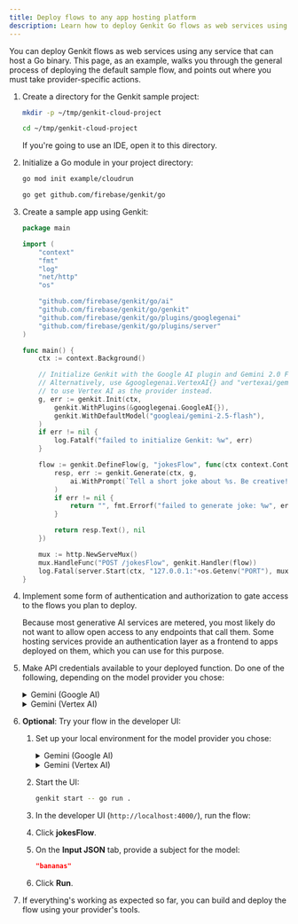 ```yaml
---
title: Deploy flows to any app hosting platform
description: Learn how to deploy Genkit Go flows as web services using any service that can host a Go binary.
---
```


You can deploy Genkit flows as web services using any service that can host a Go
binary. This page, as an example, walks you through the general process of
deploying the default sample flow, and points out where you must take
provider-specific actions.

1.  Create a directory for the Genkit sample project:

    ```bash
    mkdir -p ~/tmp/genkit-cloud-project

    cd ~/tmp/genkit-cloud-project
    ```

    If you're going to use an IDE, open it to this directory.

2.  Initialize a Go module in your project directory:

    ```bash
    go mod init example/cloudrun

    go get github.com/firebase/genkit/go
    ```

3.  Create a sample app using Genkit:

    ```go
    package main

    import (
        "context"
        "fmt"
        "log"
        "net/http"
        "os"

        "github.com/firebase/genkit/go/ai"
        "github.com/firebase/genkit/go/genkit"
        "github.com/firebase/genkit/go/plugins/googlegenai"
        "github.com/firebase/genkit/go/plugins/server"
    )

    func main() {
        ctx := context.Background()

        // Initialize Genkit with the Google AI plugin and Gemini 2.0 Flash.
        // Alternatively, use &googlegenai.VertexAI{} and "vertexai/gemini-2.5-flash"
        // to use Vertex AI as the provider instead.
        g, err := genkit.Init(ctx,
            genkit.WithPlugins(&googlegenai.GoogleAI{}),
            genkit.WithDefaultModel("googleai/gemini-2.5-flash"),
        )
        if err != nil {
            log.Fatalf("failed to initialize Genkit: %w", err)
        }

        flow := genkit.DefineFlow(g, "jokesFlow", func(ctx context.Context, topic string) (string, error) {
            resp, err := genkit.Generate(ctx, g,
                ai.WithPrompt(`Tell a short joke about %s. Be creative!`, topic),
            )
            if err != nil {
                return "", fmt.Errorf("failed to generate joke: %w", err)
            }

            return resp.Text(), nil
        })

        mux := http.NewServeMux()
        mux.HandleFunc("POST /jokesFlow", genkit.Handler(flow))
        log.Fatal(server.Start(ctx, "127.0.0.1:"+os.Getenv("PORT"), mux))
    }
    ```

4.  Implement some form of authentication and authorization to gate access to
    the flows you plan to deploy.

    Because most generative AI services are metered, you most likely do not want
    to allow open access to any endpoints that call them. Some hosting services
    provide an authentication layer as a frontend to apps deployed on them,
    which you can use for this purpose.

5.  Make API credentials available to your deployed function. Do one of the
    following, depending on the model provider you chose:

    <details>
    <summary>Gemini (Google AI)</summary>

    1.  Make sure Google AI is [available in your
        region](https://ai.google.dev/available_regions).

    2.  [Generate an API key](https://aistudio.google.com/app/apikey) for the
        Gemini API using Google AI Studio.

    3.  Make the API key available in the deployed environment.

    Most app hosts provide some system for securely handling secrets such as
    API keys. Often, these secrets are available to your app in the form of
    environment variables. If you can assign your API key to the
    `GEMINI_API_KEY` variable, Genkit will use it automatically. Otherwise,
    you need to modify the `googlegenai.GoogleAI` plugin struct to explicitly
    set the key. (But don't embed the key directly in code! Use the secret
    management facilities provided by your hosting provider.)

    </details>

    <details>
    <summary>Gemini (Vertex AI)</summary>

    1.  In the Cloud console, [Enable the Vertex AI API](https://console.cloud.google.com/apis/library/aiplatform.googleapis.com?project=_)
        for your project.

    2.  On the [IAM](https://console.cloud.google.com/iam-admin/iam?project=_)
        page, create a service account for accessing the Vertex AI API if you
        don't alreacy have one.

        Grant the account the **Vertex AI User** role.

    3.  [Set up Application Default Credentials](https://cloud.google.com/docs/authentication/provide-credentials-adc#on-prem)
        in your hosting environment.

    4.  Configure the plugin with your Google Cloud project ID and the Vertex
        AI API location you want to use. You can do so either by setting the
        `GOOGLE_CLOUD_PROJECT` and `GOOGLE_CLOUD_LOCATION` environment
        variables in your hosting environment, or in your
        `googlegenai.VertexAI{}` constructor.

        The only secret you need to set up for this tutorial is for the model
        provider, but in general, you must do something similar for each
        service your flow uses.

    </details>

6.  **Optional**: Try your flow in the developer UI:

    1.  Set up your local environment for the model provider you chose:

        <details>
        <summary>Gemini (Google AI)</summary>

        ```bash
        export GEMINI_API_KEY=<your API key>
        ```

        </details>

        <details>
        <summary>Gemini (Vertex AI)</summary>

        ```bash
        export GOOGLE_CLOUD_PROJECT=<your project ID>

        export GOOGLE_CLOUD_LOCATION=us-central1

        gcloud auth application-default login
        ```

        </details>

    2.  Start the UI:

        ```bash
        genkit start -- go run .
        ```

    3.  In the developer UI (`http://localhost:4000/`), run the flow:

    4.  Click **jokesFlow**.

    5.  On the **Input JSON** tab, provide a subject for the model:

        ```json
        "bananas"
        ```

    6.  Click **Run**.

7.  If everything's working as expected so far, you can build and deploy the
    flow using your provider's tools.
